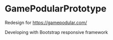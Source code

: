 # GamePodularPrototype

Redesign for https://gamepodular.com/

Developing with Bootstrap responsive framework
